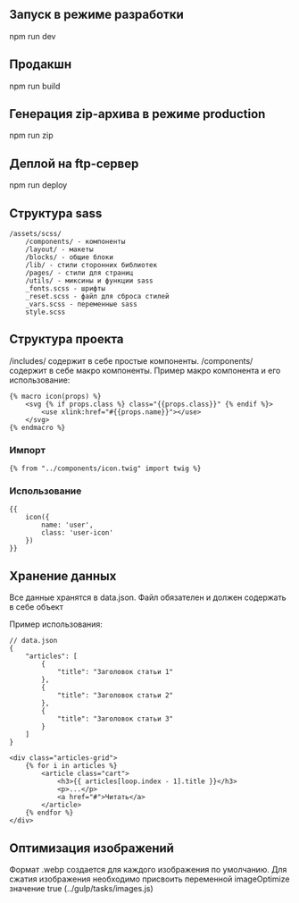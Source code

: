 ## Запуск в режиме разработки

npm run dev

## Продакшн

npm run build

## Генерация zip-архива в режиме production

npm run zip

## Деплой на ftp-сервер

npm run deploy

## Структура sass

```
/assets/scss/
    /components/ - компоненты
    /layout/ - макеты
    /blocks/ - общие блоки
    /lib/ - стили сторонних библиотек
    /pages/ - стили для страниц
    /utils/ - миксины и функции sass
    _fonts.scss - шрифты
    _reset.scss - файл для сброса стилей
    _vars.scss - переменные sass
    style.scss
```

## Структура проекта

/includes/ содержит в себе простые компоненты. /components/ содержит в себе макро компоненты. Пример
макро компонента и его использование:

```
{% macro icon(props) %}
	<svg {% if props.class %} class="{{props.class}}" {% endif %}>
		<use xlink:href="#{{props.name}}"></use>
	</svg>
{% endmacro %}
```

### Импорт

```
{% from "../components/icon.twig" import twig %}
```

### Использование

```
{{
    icon({
        name: 'user',
        class: 'user-icon'
    })
}}
```

## Хранение данных

Все данные хранятся в data.json. Файл обязателен и должен содержать в себе объект

Пример использования:

```
// data.json
{
    "articles": [
        {
            "title": "Заголовок статьи 1"
        },
        {
            "title": "Заголовок статьи 2"
        },
        {
            "title": "Заголовок статьи 3"
        }
    ]
}
```

```
<div class="articles-grid">
    {% for i in articles %}
        <article class="cart">
            <h3>{{ articles[loop.index - 1].title }}</h3>
            <p>...</p>
            <a href="#">Читать</a>
        </article>
    {% endfor %}
</div>
```

## Оптимизация изображений

Формат .webp создается для каждого изображения по умолчанию. Для сжатия изображения необходимо
присвоить переменной imageOptimize значение true (../gulp/tasks/images.js)
